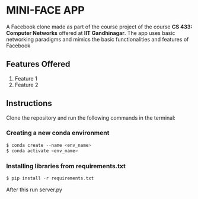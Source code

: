 # MINI-FACE APP
A Facebook clone made as part of the course project of the course **CS 433: Computer Networks** offered at **IIT Gandhinagar**. The app uses basic networking paradigms and mimics the basic functionalities and features of Facebook

## Features Offered
1. Feature 1
2. Feature 2

## Instructions
Clone the repository and run the following commands in the terminal:
### Creating a new conda environment
```c
$ conda create --name <env_name>
$ conda activate <env_name>
```
### Installing libraries from requirements.txt
```c
$ pip install -r requirements.txt
```
After this run server.py
```
